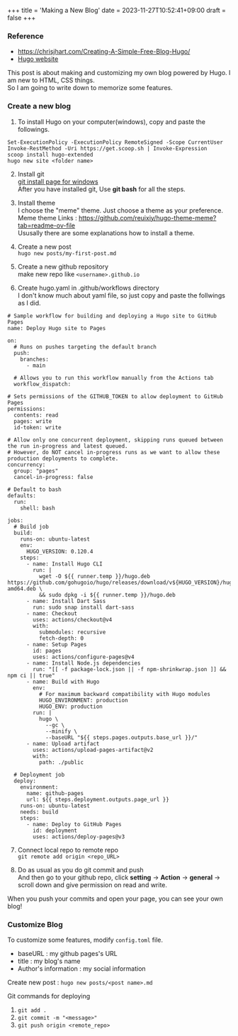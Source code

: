 +++
title = 'Making a New Blog'
date = 2023-11-27T10:52:41+09:00
draft = false
+++
### Reference
- https://chrisjhart.com/Creating-A-Simple-Free-Blog-Hugo/
- [Hugo website](https://gohugo.io/getting-started/quick-start/)

This post is about making and customizing my own blog powered by Hugo. I am new to HTML, CSS things.  
So I am going to write down to memorize some features.

### Create a new blog
1. To install Hugo on your computer(windows), copy and paste the followings.
```
Set-ExecutionPolicy -ExecutionPolicy RemoteSigned -Scope CurrentUser
Invoke-RestMethod -Uri https://get.scoop.sh | Invoke-Expression
scoop install hugo-extended
hugo new site <folder name>
```
2. Install git  
   [git install page for windows](https://git-scm.com/download/win)  
   After you have installed git, Use **git bash** for all the steps.  

3. Install theme  
I choose the "meme" theme. Just choose a theme as your preference.   
Meme theme Links : https://github.com/reuixiy/hugo-theme-meme?tab=readme-ov-file  
Ususally there are some explanations how to install a theme.

4. Create a new post  
   `hugo new posts/my-first-post.md`

5. Create a new github repository  
   make new repo like `<username>.github.io`

6. Create hugo.yaml in .github/workflows directory  
I don't know much about yaml file, so just copy and paste the follwings as I did.

```
# Sample workflow for building and deploying a Hugo site to GitHub Pages
name: Deploy Hugo site to Pages

on:
  # Runs on pushes targeting the default branch
  push:
    branches:
      - main

  # Allows you to run this workflow manually from the Actions tab
  workflow_dispatch:

# Sets permissions of the GITHUB_TOKEN to allow deployment to GitHub Pages
permissions:
  contents: read
  pages: write
  id-token: write

# Allow only one concurrent deployment, skipping runs queued between the run in-progress and latest queued.
# However, do NOT cancel in-progress runs as we want to allow these production deployments to complete.
concurrency:
  group: "pages"
  cancel-in-progress: false

# Default to bash
defaults:
  run:
    shell: bash

jobs:
  # Build job
  build:
    runs-on: ubuntu-latest
    env:
      HUGO_VERSION: 0.120.4
    steps:
      - name: Install Hugo CLI
        run: |
          wget -O ${{ runner.temp }}/hugo.deb https://github.com/gohugoio/hugo/releases/download/v${HUGO_VERSION}/hugo_extended_${HUGO_VERSION}_linux-amd64.deb \
          && sudo dpkg -i ${{ runner.temp }}/hugo.deb          
      - name: Install Dart Sass
        run: sudo snap install dart-sass
      - name: Checkout
        uses: actions/checkout@v4
        with:
          submodules: recursive
          fetch-depth: 0
      - name: Setup Pages
        id: pages
        uses: actions/configure-pages@v4
      - name: Install Node.js dependencies
        run: "[[ -f package-lock.json || -f npm-shrinkwrap.json ]] && npm ci || true"
      - name: Build with Hugo
        env:
          # For maximum backward compatibility with Hugo modules
          HUGO_ENVIRONMENT: production
          HUGO_ENV: production
        run: |
          hugo \
            --gc \
            --minify \
            --baseURL "${{ steps.pages.outputs.base_url }}/"          
      - name: Upload artifact
        uses: actions/upload-pages-artifact@v2
        with:
          path: ./public

  # Deployment job
  deploy:
    environment:
      name: github-pages
      url: ${{ steps.deployment.outputs.page_url }}
    runs-on: ubuntu-latest
    needs: build
    steps:
      - name: Deploy to GitHub Pages
        id: deployment
        uses: actions/deploy-pages@v3
```

7. Connect local repo to remote repo  
`git remote add origin <repo_URL>` 

8. Do as usual as you do git commit and push  
   And then go to your github repo, click **setting** -> **Action** -> **general** -> scroll down and give permission on read and write.

When you push your commits and open your page, you can see your own blog!

### Customize Blog

To customize some features, modify `config.toml` file.
- baseURL : my github pages's URL
- title : my blog's name
- Author's information : my social information

Create new post : `hugo new posts/<post name>.md`

Git commands for deploying  
1. `git add .`  
2. `git commit -m "<message>"`  
3. `git push origin <remote_repo>`